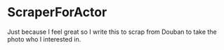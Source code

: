 # ScraperForActor
Just because I feel great so I write this to scrap from Douban to take the photo who I interested in. 
